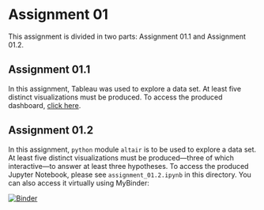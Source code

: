 # Assignment 01

This assignment is divided in two parts: Assignment 01.1 and Assignment 01.2.

## Assignment 01.1

In this assignment, Tableau was used to explore a data set. At least five distinct visualizations must be produced. To access the produced dashboard, [click here](https://public.tableau.com/views/OnthefrequencyandfatalityofaircraftincidentsinBraziloverthelast10years/OnthefrequencyandfatalityofaircraftincidentsinBraziloverthelast10years).

## Assignment 01.2

In this assignment, `python` module `altair` is to be used to explore a data set. At least five distinct visualizations must be produced—three of which interactive—to answer at least three hypotheses. To access the produced Jupyter Notebook, please see `assignment_01.2.ipynb` in this directory. You can also access it virtually using MyBinder:

[![Binder](https://mybinder.org/badge_logo.svg)](https://mybinder.org/v2/gh/imatheussm/introduction-to-visualization/main?filepath=assignment_01%2Fassignment_01.2.ipynb)
